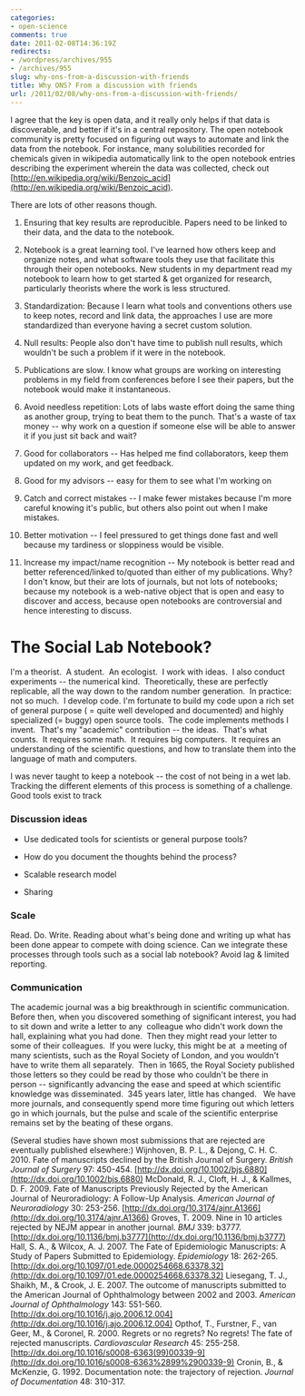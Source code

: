 ```yaml
---
categories:
- open-science
comments: true
date: 2011-02-08T14:36:19Z
redirects:
- /wordpress/archives/955
- /archives/955
slug: why-ons-from-a-discussion-with-friends
title: Why ONS? From a discussion with friends
url: /2011/02/08/why-ons-from-a-discussion-with-friends/
---
```


I agree that the key is open data, and it really only helps if that data is discoverable, and better if it's in a central repository. The open notebook community is pretty focused on figuring out ways to automate and link the data from the notebook. For instance, many solubilities recorded for chemicals given in wikipedia automatically link to the open notebook entries describing the experiment wherein the data was collected, check out [http://en.wikipedia.org/wiki/Benzoic_acid](http://en.wikipedia.org/wiki/Benzoic_acid).

There are lots of other reasons though.

1) Ensuring that key results are reproducible. Papers need to be linked to their data, and the data to the notebook.

2) Notebook is a great learning tool. I've learned how others keep and organize notes, and what software tools they use that facilitate this through their open notebooks. New students in my department read my notebook to learn how to get started & get organized for research, particularly theorists where the work is less structured.

3) Standardization: Because I learn what tools and conventions others use to keep notes, record and link data, the approaches I use are more standardized than everyone having a secret custom solution.

4) Null results: People also don't have time to publish null results, which wouldn't be such a problem if it were in the notebook.

5) Publications are slow. I know what groups are working on interesting problems in my field from conferences before I see their papers, but the notebook would make it instantaneous.

6) Avoid needless repetition: Lots of labs waste effort doing the same thing as another group, trying to beat them to the punch. That's a waste of tax money -- why work on a question if someone else will be able to answer it if you just sit back and wait?

7) Good for collaborators -- Has helped me find collaborators, keep them updated on my work, and get feedback.

8) Good for my advisors -- easy for them to see what I'm working on

9) Catch and correct mistakes -- I make fewer mistakes because I'm more careful knowing it's public, but others also point out when I make mistakes.

10) Better motivation -- I feel pressured to get things done fast and well because my tardiness or sloppiness would be visible.

11) Increase my impact/name recognition -- My notebook is better read and better referenced/linked to/quoted than either of my publications. Why? I don't know, but their are lots of journals, but not lots of notebooks; because my notebook is a web-native object that is open and easy to discover and access, because open notebooks are controversial and hence interesting to discuss.


# The Social Lab Notebook?


I'm a theorist.  A student.  An ecologist.  I work with ideas.  I also conduct experiments -- the numerical kind.  Theoretically, these are perfectly replicable, all the way down to the random number generation.  In practice: not so much.  I develop code. I'm fortunate to build my code upon a rich set of general purpose ( = quite well developed and documented) and highly specialized (= buggy) open source tools.  The code implements methods I invent.  That's my "academic" contribution -- the ideas.  That's what counts.  It requires some math.  It requires big computers.  It requires an understanding of the scientific questions, and how to translate them into the language of math and computers.

I was never taught to keep a notebook -- the cost of not being in a wet lab.  Tracking the different elements of this process is something of a challenge.  Good tools exist to track


### Discussion ideas





	
  * Use dedicated tools for scientists or general purpose tools?

	
  * How do you document the thoughts behind the process?

	
  * Scalable research model

	
  * Sharing




### Scale


Read. Do. Write. Reading about what's being done and writing up what has been done appear to compete with doing science. Can we integrate these processes through tools such as a social lab notebook? Avoid lag & limited reporting.


### Communication


The academic journal was a big breakthrough in scientific communication.  Before then, when you discovered something of significant interest, you had to sit down and write a letter to any  colleague who didn't work down the hall, explaining what you had done.  Then they might read your letter to some of their colleagues.  If you were lucky, this might be at  a meeting of many scientists, such as the Royal Society of London, and you wouldn't have to write them all separately.  Then in 1665, the Royal Society published those letters so they could be read by those who couldn't be there in person -- significantly advancing the ease and speed at which scientific knowledge was disseminated.  345 years later, little has changed.   We have more journals, and consequently spend more time figuring out which letters go in which journals, but the pulse and scale of the scientific enterprise remains set by the beating of these organs.

(Several studies have shown most submissions that are rejected are eventually published elsewhere:)
Wijnhoven, B. P. L., & Dejong, C. H. C. 2010. Fate of manuscripts declined by the British Journal of Surgery. _British Journal of Surgery_ 97: 450-454. [http://dx.doi.org/10.1002/bjs.6880](http://dx.doi.org/10.1002/bjs.6880)
McDonald, R. J., Cloft, H. J., & Kallmes, D. F. 2009. Fate of Manuscripts Previously Rejected by the American Journal of Neuroradiology: A Follow-Up Analysis. _American Journal of Neuroradiology_ 30: 253-256. [http://dx.doi.org/10.3174/ajnr.A1366](http://dx.doi.org/10.3174/ajnr.A1366)
Groves, T. 2009. Nine in 10 articles rejected by NEJM appear in another journal. _BMJ_ 339: b3777. [http://dx.doi.org/10.1136/bmj.b3777](http://dx.doi.org/10.1136/bmj.b3777)
Hall, S. A., & Wilcox, A. J. 2007. The Fate of Epidemiologic Manuscripts: A Study of Papers Submitted to Epidemiology. _Epidemiology_ 18: 262-265. [http://dx.doi.org/10.1097/01.ede.0000254668.63378.32](http://dx.doi.org/10.1097/01.ede.0000254668.63378.32)
Liesegang, T. J., Shaikh, M., & Crook, J. E. 2007. The outcome of manuscripts submitted to the American Journal of Ophthalmology between 2002 and 2003. _American Journal of Ophthalmology_ 143: 551-560. [http://dx.doi.org/10.1016/j.ajo.2006.12.004](http://dx.doi.org/10.1016/j.ajo.2006.12.004)
Opthof, T., Furstner, F., van Geer, M., & Coronel, R. 2000. Regrets or no regrets? No regrets! The fate of rejected manuscripts. _Cardiovascular Research_ 45: 255-258. [http://dx.doi.org/10.1016/s0008-6363(99)00339-9](http://dx.doi.org/10.1016/s0008-6363%2899%2900339-9)
Cronin, B., & McKenzie, G. 1992. Documentation note: the trajectory of rejection. _Journal of Documentation_ 48: 310-317.
